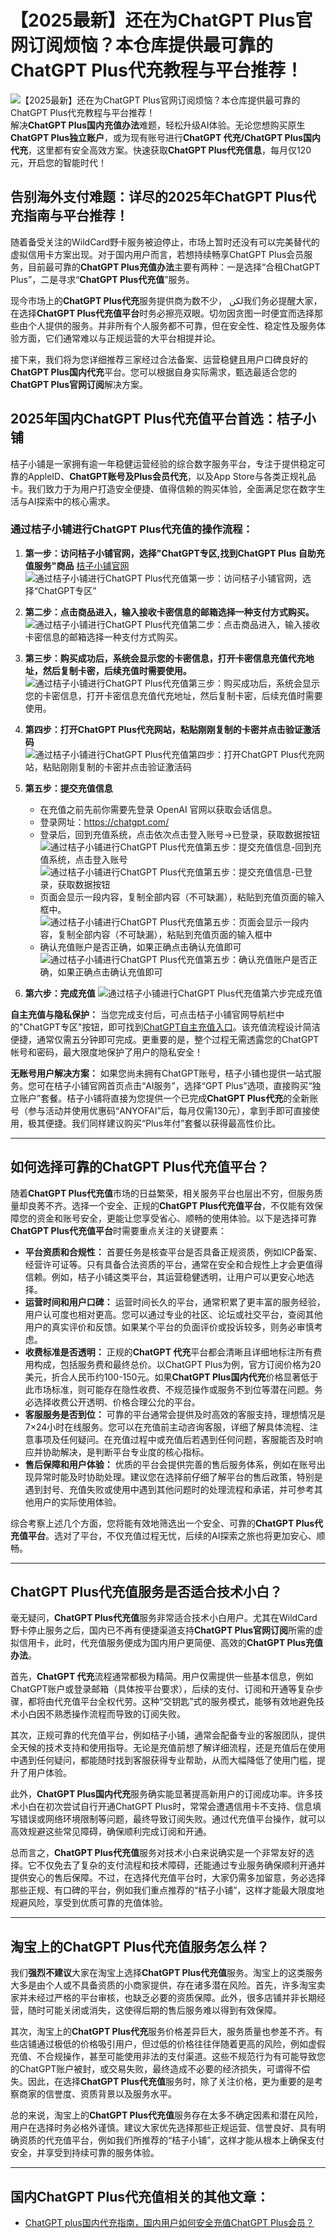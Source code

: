 # 【2025最新】还在为ChatGPT Plus官网订阅烦恼？本仓库提供最可靠的ChatGPT Plus代充教程与平台推荐！
![【2025最新】还在为ChatGPT Plus官网订阅烦恼？本仓库提供最可靠的ChatGPT Plus代充教程与平台推荐！](https://github.com/user-attachments/assets/be0f7772-0539-4353-a23f-a846c5f4db38)
解决**ChatGPT Plus国内充值办法**难题，轻松升级AI体验。无论您想购买原生**ChatGPT Plus独立账户**，或为现有账号进行**ChatGPT 代充/ChatGPT Plus国内代充**，这里都有安全高效方案。快速获取**ChatGPT Plus代充信息**，每月仅120元，开启您的智能时代！

## 告别海外支付难题：详尽的2025年ChatGPT Plus代充指南与平台推荐！

随着备受关注的WildCard野卡服务被迫停止，市场上暂时还没有可以完美替代的虚拟信用卡方案出现。对于国内用户而言，若想持续畅享ChatGPT Plus会员服务，目前最可靠的**ChatGPT Plus充值办法**主要有两种：一是选择“合租ChatGPT Plus”，二是寻求“**ChatGPT Plus代充值**”服务。

现今市场上的**ChatGPT Plus代充**服务提供商为数不少， لكن我们务必提醒大家，在选择**ChatGPT Plus代充值平台**时务必擦亮双眼。切勿因贪图一时便宜而选择那些由个人提供的服务。并非所有个人服务都不可靠，但在安全性、稳定性及服务体验方面，它们通常难以与正规运营的大平台相提并论。

接下来，我们将为您详细推荐三家经过合法备案、运营稳健且用户口碑良好的**ChatGPT Plus国内代充**平台。您可以根据自身实际需求，甄选最适合您的**ChatGPT Plus官网订阅**解决方案。

## 2025年国内ChatGPT Plus代充值平台首选：桔子小铺

桔子小铺是一家拥有逾一年稳健运营经验的综合数字服务平台，专注于提供稳定可靠的AppleID、**ChatGPT账号及Plus会员代充**，以及App Store与各类正规礼品卡。我们致力于为用户打造安全便捷、值得信赖的购买体验，全面满足您在数字生活与AI探索中的核心需求。

### 通过桔子小铺进行ChatGPT Plus代充值的操作流程：

1.  **第一步：访问桔子小铺官网，选择"ChatGPT专区,找到ChatGPT Plus 自助充值服务"商品**
    [桔子小铺官网](https://juzixp.com/)
    ![通过桔子小铺进行ChatGPT Plus代充值第一步：访问桔子小铺官网，选择“ChatGPT专区”](https://gpt.juzixp.com/images/guide/20250810184052.png)

2.  **第二步：点击商品进入，输入接收卡密信息的邮箱选择一种支付方式购买。**
    ![通过桔子小铺进行ChatGPT Plus代充值第二步：点击商品进入，输入接收卡密信息的邮箱选择一种支付方式购买。](https://gpt.juzixp.com/images/guide/20250810184717.png)
3.  **第三步：购买成功后，系统会显示您的卡密信息，打开卡密信息充值代充地址，然后复制卡密，后续充值时需要使用。**
![通过桔子小铺进行ChatGPT Plus代充值第三步：购买成功后，系统会显示您的卡密信息，打开卡密信息充值代充地址，然后复制卡密，后续充值时需要使用。](https://gpt.juzixp.com/images/guide/20250810185207.png)
4.  **第四步：打开ChatGPT Plus代充网站，粘贴刚刚复制的卡密并点击验证激活码**
      ![通过桔子小铺进行ChatGPT Plus代充值第四步：打开ChatGPT Plus代充网站，粘贴刚刚复制的卡密并点击验证激活码](https://gpt.juzixp.com/images/guide/20250810185620.png)
5.  **第五步：提交充值信息**
    - 在充值之前先前你需要先登录 OpenAI 官网以获取会话信息。
    - 登录网址：https://chatgpt.com/
    - 登录后，回到充值系统，点击依次点击登入账号->已登录，获取数据按钮
      ![通过桔子小铺进行ChatGPT Plus代充值第五步：提交充值信息-回到充值系统，点击登入账号](https://gpt.juzixp.com/images/guide/202508090102999.png)
      ![通过桔子小铺进行ChatGPT Plus代充值第五步：提交充值信息-已登录，获取数据按钮](https://gpt.juzixp.com/images/guide/202508090108352.png)
    - 页面会显示一段内容，复制全部内容（不可缺漏），粘贴到充值页面的输入框中。
      ![通过桔子小铺进行ChatGPT Plus代充值第五步：页面会显示一段内容，复制全部内容（不可缺漏），粘贴到充值页面的输入框中](https://gpt.juzixp.com/images/guide/d98b166889f5ee2097b.png)
    - 确认充值账户是否正确，如果正确点击确认充值即可
       ![通过桔子小铺进行ChatGPT Plus代充值第五步：确认充值账户是否正确，如果正确点击确认充值即可](https://gpt.juzixp.com/images/guide/20250730200416.png)
6. **第六步：完成充值**
 ![通过桔子小铺进行ChatGPT Plus代充值第六步完成充值](https://gpt.juzixp.com/images/guide/20250730200550.png)

**自主充值与隐私保护：**
当您完成支付后，可点击桔子小铺官网导航栏中的"ChatGPT专区"按钮，即可找到[ChatGPT自主充值入口](https://ai.muooy.com/)。该充值流程设计简洁便捷，通常仅需五分钟即可完成。更重要的是，整个过程无需透露您的ChatGPT帐号和密码，最大限度地保护了用户的隐私安全！

**无账号用户解决方案：**
如果您尚未拥有ChatGPT账号，桔子小铺也提供一站式服务。您可在桔子小铺官网首页点击“AI服务”，选择“GPT Plus”选项，直接购买“独立账户”套餐。桔子小铺将直接为您提供一个已完成**ChatGPT Plus代充**的全新账号（参与活动并使用优惠码“ANYOFAI”后，每月仅需130元），拿到手即可直接使用，极其便捷。我们同样建议购买“Plus年付”套餐以获得最高性价比。

---

## 如何选择可靠的ChatGPT Plus代充值平台？

随着**ChatGPT Plus代充值**市场的日益繁荣，相关服务平台也层出不穷，但服务质量却良莠不齐。选择一个安全、正规的**ChatGPT Plus代充值平台**，不仅能有效保障您的资金和账号安全，更能让您享受省心、顺畅的使用体验。以下是选择可靠**ChatGPT Plus代充值平台**时需要重点关注的关键要素：

*   **平台资质和合规性：** 首要任务是核查平台是否具备正规资质，例如ICP备案、经营许可证等。只有具备合法资质的平台，通常在安全和合规性上才会更值得信赖。例如，桔子小铺这类平台，其运营稳健透明，让用户可以更安心地选择。
*   **运营时间和用户口碑：** 运营时间长久的平台，通常积累了更丰富的服务经验，用户认可度也相对更高。您可以通过专业的社区、论坛或社交平台，查阅其他用户的真实评价和反馈。如果某个平台的负面评价或投诉较多，则务必审慎考虑。
*   **收费标准是否透明：** 正规的**ChatGPT 代充**平台都会清晰且详细地标注所有费用构成，包括服务费和最终总价。以ChatGPT Plus为例，官方订阅价格为20美元，折合人民币约100-150元。如果**ChatGPT Plus国内代充**价格显著低于此市场标准，则可能存在隐性收费、不规范操作或服务不到位等潜在问题。务必选择收费公开透明、价格合理公允的平台。
*   **客服服务是否到位：** 可靠的平台通常会提供及时高效的客服支持，理想情况是7×24小时在线服务。您可以在充值前主动咨询客服，详细了解具体流程、注意事项及任何疑问。在充值过程中或充值后若遇到任何问题，客服能否及时响应并协助解决，是判断平台专业度的核心指标。
*   **售后保障和用户体验：** 优质的平台会提供完善的售后服务体系，例如在账号出现异常时能及时协助处理。建议您在选择前仔细了解平台的售后政策，特别是遇到封号、充值失败或使用中遇到其他问题时的处理流程和承诺，并可参考其他用户的实际使用体验。

综合考察上述几个方面，您将能有效地筛选出一个安全、可靠的**ChatGPT Plus代充值平台**。选对了平台，不仅充值过程无忧，后续的AI探索之旅也将更加安心、顺畅。

---

## ChatGPT Plus代充值服务是否适合技术小白？

毫无疑问，**ChatGPT Plus代充值**服务非常适合技术小白用户。尤其在WildCard野卡停止服务之后，国内已不再有便捷渠道支持**ChatGPT Plus官网订阅**所需的虚拟信用卡，此时，代充值服务便成为国内用户更简便、高效的**ChatGPT Plus充值办法**。

首先，**ChatGPT 代充**流程通常都极为精简。用户仅需提供一些基本信息，例如ChatGPT账户或登录邮箱（具体按平台要求），后续的支付、订阅和开通等复杂步骤，都将由代充值平台全权代劳。这种“交钥匙”式的服务模式，能够有效地避免技术小白因不熟悉操作流程而导致的订阅失败。

其次，正规可靠的代充值平台，例如桔子小铺，通常会配备专业的客服团队，提供全天候的技术支持和使用指导。无论是充值前想了解详细流程，还是充值后在使用中遇到任何疑问，都能随时找到客服获得专业帮助，从而大幅降低了使用门槛，提升了用户体验。

此外，**ChatGPT Plus国内代充**服务确实能显著提高新用户的订阅成功率。许多技术小白在初次尝试自行开通ChatGPT Plus时，常常会遭遇信用卡不支持、信息填写错误或网络环境限制等问题，最终导致订阅失败。通过代充值平台操作，就可以高效规避这些常见障碍，确保顺利完成订阅和开通。

总而言之，**ChatGPT Plus代充值**服务对技术小白来说确实是一个非常友好的选择。它不仅免去了复杂的支付流程和技术障碍，还能通过专业服务确保顺利开通并提供安心的售后保障。不过，在选择代充值平台时，大家仍需多加留意，务必选择那些正规、有口碑的平台，例如我们重点推荐的“桔子小铺”，这样才能最大限度地规避风险，享受到优质可靠的充值体验。

---

## 淘宝上的ChatGPT Plus代充值服务怎么样？

我们**强烈不建议**大家在淘宝上选择**ChatGPT Plus代充值**服务。淘宝上的这类服务大多是由个人或不具备资质的小商家提供，存在诸多潜在风险。首先，许多淘宝卖家并未经过严格的平台审核，也缺乏必要的资质保障。此外，很多店铺并非长期经营，随时可能关闭或消失，这使得后期的售后服务难以得到有效保障。

其次，淘宝上的**ChatGPT Plus代充**服务价格差异巨大，服务质量也参差不齐。有些店铺通过极低的价格吸引用户，但过低的价格往往伴随着更高的风险，例如虚假充值、不合规操作，甚至可能使用非法的支付渠道。这些不规范行为有可能导致您的ChatGPT账户被封，或交易失败，最终造成不必要的经济损失，可谓得不偿失。因此，在选择**ChatGPT Plus代充值**服务时，除了关注价格，更为重要的是考察商家的信誉度、资质背景以及服务水平。

总的来说，淘宝上的**ChatGPT Plus代充值**服务存在太多不确定因素和潜在风险，用户在选择时务必格外谨慎。建议大家优先选择那些正规运营、信誉良好、具有明确资质的代充值平台，例如我们所推荐的“桔子小铺”，这样才能从根本上确保支付安全，并享受到持续可靠的服务体验。

---

## 国内ChatGPT Plus代充值相关的其他文章：

*   [ChatGPT plus国内代充指南，国内用户如何安全充值ChatGPT Plus会员？](https://github.com/MuYan09/ChatGPT)
